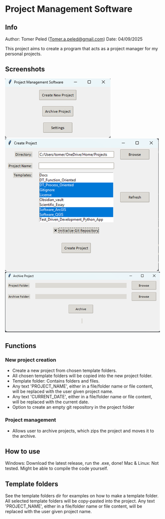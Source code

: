 # Project Management Software

## Info
Author: Tomer Peled (Tomer.a.peled@gmail.com)
Date: 04/09/2025

This project aims to create a program that acts as a project manager for my personal projects.

## Screenshots
![Main Window](assets/main_window.png)
![Project Creation](assets/create_project.png)
![Archive Feature](assets/archive_project.png)

## Functions

### New project creation
- Create a new project from chosen template folders.
- All chosen template folders will be copied into the new project folder.
- Template folder: Contains folders and files.
- Any text 'PROJECT_NAME', either in a file/folder name or file content, will be replaced with the user given project name.
- Any text 'CURRENT_DATE', either in a file/folder name or file content, will be replaced with the current date.
- Option to create an empty git repository in the project folder

### Project management
- Allows user to archive projects, which zips the project and moves it to the archive.

## How to use
Windows: Download the latest release, run the .exe, done!
Mac & Linux: Not tested. Might be able to compile the code yourself.

## Template folders
See the template folders dir for examples on how to make a template folder.
All selected template folders will be copy-pasted into the project.
Any text 'PROJECT_NAME', either in a file/folder name or file content, will be replaced with the user given project name.
